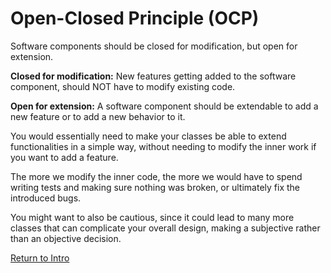 # Open-Closed Principle (OCP)

Software components should be closed for modification, but open for extension.

**Closed for modification:** New features getting added to the software component, should NOT have to modify existing code.

**Open for extension:** A software component should be extendable to add a new feature or to add a new behavior to it.

You would essentially need to make your classes be able to extend functionalities in a simple way, without needing to modify the inner work if you want to add a feature.

The more we modify the inner code, the more we would have to spend writing tests and making sure nothing was broken, or ultimately fix the introduced bugs.

You might want to also be cautious, since it could lead to many more classes that can complicate your overall design, making a subjective rather than an objective decision.

[Return to Intro](./intro.md)